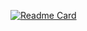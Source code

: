 [![Readme Card](https://github.com/MarcoPassoni/NotionProject)]([https://github.com/anuraghazra/github-readme-stats](https://github.com/MarcoPassoni/NotionProject))
